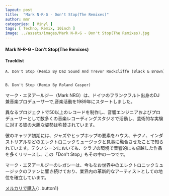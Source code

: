 ```yaml
---
layout: post
title:  "Mark N-R-G - Don't Stop(The Remixes)"
author: mmr
categories: [ Vinyl ]
tags: [ Techno, Remix, 10inch ]
image: ../assets/images/Mark N-R-G - Don't Stop(The Remixes).jpg
---
```


#### Mark N-R-G - Don't Stop(The Remixes)

#### Tracklist
```md
A. Don't Stop (Remix By Daz Sound And Trevor Rockcliffe (Black & Brown))


B. Don't Stop (Remix By Roland Casper)
```

マーク・エヌアールジー（Mark NRG）は、ドイツのフランクフルト出身のDJ兼音楽プロデューサーで,音楽活動を1989年にスタートしました。

異なるプロジェクトで50以上のレコードを制作し、音響エンジニアおよびプロデューサーとして数多くの音楽レコーディングスタジオで活動し、芸術的な実験に対する彼の大胆な姿勢は称賛されています。

彼のキャリア初期には、ジャズやヒップホップの要素をハウス、テクノ、インダストリアルなどのエレクトロニックミュージックと見事に融合させたことで知られています。テクノシーンにおいても、クラブの環境で音響的にも卓越した作品を多くリリースし、この「Don't Stop」もその中の一つです。

マーク・エヌアールジーのレガシーは、今もなお世界中のエレクトロニックミュージックのファンに響き続けており、業界内の革新的なアーティストとしての地位を確立しています。


[メルカリで購入](https://jp.mercari.com/item/m68077728341){: .button1}

